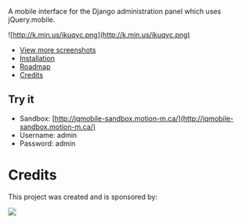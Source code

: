 A mobile interface for the Django administration panel which uses jQuery.mobile.

![http://k.min.us/ikuqyc.png](http://k.min.us/ikuqyc.png)

  * [View more screenshots](ScreenShots.md)
  * [Installation](Installation.md)
  * [Roadmap](Roadmap.md)
  * [Credits](Credits.md)

## Try it ##

  * Sandbox: [http://jqmobile-sandbox.motion-m.ca/](http://jqmobile-sandbox.motion-m.ca/)
  * Username: admin
  * Password: admin

# Credits #

This project was created and is sponsored by:

[![](http://motion-m.ca/media/img/logo.png)](http://motion-m.ca/)